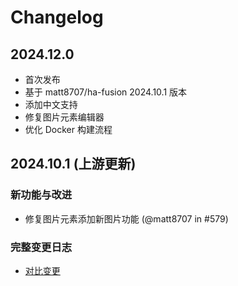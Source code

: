 # Changelog

## 2024.12.0

- 首次发布
- 基于 matt8707/ha-fusion 2024.10.1 版本
- 添加中文支持
- 修复图片元素编辑器
- 优化 Docker 构建流程

## 2024.10.1 (上游更新)

### 新功能与改进
- 修复图片元素添加新图片功能 (@matt8707 in #579)

### 完整变更日志
- [对比变更](https://github.com/matt8707/ha-fusion/compare/2024.10.0...2024.10.1)